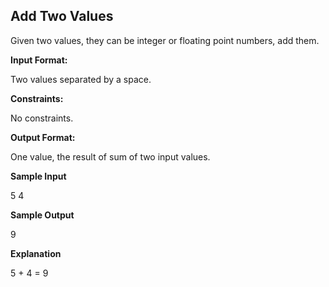 ## Add Two Values
Given two values, they can be integer or floating point numbers, add them.

__Input Format:__

Two values separated by a space.

__Constraints:__ 

No constraints.

__Output Format:__ 

One value, the result of sum of two input values.

__Sample Input__

5 4

__Sample Output__

9

__Explanation__

5 + 4 = 9
